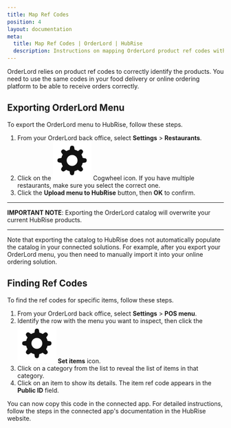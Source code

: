 ```yaml
---
title: Map Ref Codes
position: 4
layout: documentation
meta:
  title: Map Ref Codes | OrderLord | HubRise
  description: Instructions on mapping OrderLord product ref codes with other apps after connecting your EPOS with HubRise. Connect apps and synchronise your data.
---
```


OrderLord relies on product ref codes to correctly identify the products. You need to use the same codes in your food delivery or online ordering platform to be able to receive orders correctly.

## Exporting OrderLord Menu

To export the OrderLord menu to HubRise, follow these steps.

1. From your OrderLord back office, select **Settings** > **Restaurants**.
1. Click on the <InlineImage width="21" height="21">![Set items icon](../images/set-items-icon.png)</InlineImage> Cogwheel icon. If you have multiple restaurants, make sure you select the correct one.
1. Click the **Upload menu to HubRise** button, then **OK** to confirm.

---

**IMPORTANT NOTE**: Exporting the OrderLord catalog will overwrite your current HubRise products.

---

Note that exporting the catalog to HubRise does not automatically populate the catalog in your connected solutions. For example, after you export your OrderLord menu, you then need to manually import it into your online ordering solution.

## Finding Ref Codes

To find the ref codes for specific items, follow these steps.

1. From your OrderLord back office, select **Settings** > **POS menu**.
1. Identify the row with the menu you want to inspect, then click the <InlineImage width="21" height="21">![Set items icon](../images/set-items-icon.png)</InlineImage> **Set items** icon.
1. Click on a category from the list to reveal the list of items in that category.
1. Click on an item to show its details. The item ref code appears in the **Public ID** field.

You can now copy this code in the connected app. For detailed instructions, follow the steps in the connected app's documentation in the HubRise website. 